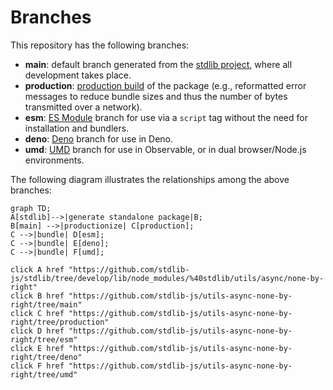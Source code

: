 <!--

@license Apache-2.0

Copyright (c) 2022 The Stdlib Authors.

Licensed under the Apache License, Version 2.0 (the "License");
you may not use this file except in compliance with the License.
You may obtain a copy of the License at

    http://www.apache.org/licenses/LICENSE-2.0

Unless required by applicable law or agreed to in writing, software
distributed under the License is distributed on an "AS IS" BASIS,
WITHOUT WARRANTIES OR CONDITIONS OF ANY KIND, either express or implied.
See the License for the specific language governing permissions and
limitations under the License.

-->

# Branches

This repository has the following branches:

-   **main**: default branch generated from the [stdlib project][stdlib-url], where all development takes place.
-   **production**: [production build][production-url] of the package (e.g., reformatted error messages to reduce bundle sizes and thus the number of bytes transmitted over a network).
-   **esm**: [ES Module][esm-url] branch for use via a `script` tag without the need for installation and bundlers.
-   **deno**: [Deno][deno-url] branch for use in Deno.
-   **umd**: [UMD][umd-url] branch for use in Observable, or in dual browser/Node.js environments.

The following diagram illustrates the relationships among the above branches:

```mermaid
graph TD;
A[stdlib]-->|generate standalone package|B;
B[main] -->|productionize| C[production];
C -->|bundle| D[esm];
C -->|bundle| E[deno];
C -->|bundle| F[umd];

click A href "https://github.com/stdlib-js/stdlib/tree/develop/lib/node_modules/%40stdlib/utils/async/none-by-right"
click B href "https://github.com/stdlib-js/utils-async-none-by-right/tree/main"
click C href "https://github.com/stdlib-js/utils-async-none-by-right/tree/production"
click D href "https://github.com/stdlib-js/utils-async-none-by-right/tree/esm"
click E href "https://github.com/stdlib-js/utils-async-none-by-right/tree/deno"
click F href "https://github.com/stdlib-js/utils-async-none-by-right/tree/umd"
```

[stdlib-url]: https://github.com/stdlib-js/stdlib/tree/develop/lib/node_modules/%40stdlib/utils/async/none-by-right
[production-url]: https://github.com/stdlib-js/utils-async-none-by-right/tree/production
[deno-url]: https://github.com/stdlib-js/utils-async-none-by-right/tree/deno
[umd-url]: https://github.com/stdlib-js/utils-async-none-by-right/tree/umd
[esm-url]: https://github.com/stdlib-js/utils-async-none-by-right/tree/esm